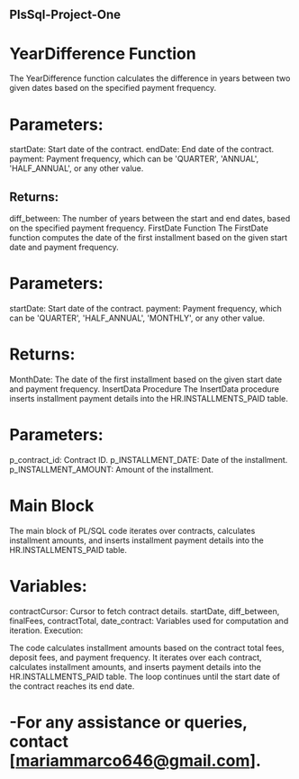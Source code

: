 ## PlsSql-Project-One
# YearDifference Function
The YearDifference function calculates the difference in years between two given dates based on the specified payment frequency.

# Parameters:

 startDate: Start date of the contract.
 endDate: End date of the contract.
 payment: Payment frequency, which can be 'QUARTER', 'ANNUAL', 'HALF_ANNUAL', or any other value.
## Returns:

 diff_between: The number of years between the start and end dates, based on the specified payment frequency.
 FirstDate Function
The FirstDate function computes the date of the first installment based on the given start date and payment frequency.

# Parameters:

startDate: Start date of the contract.
 payment: Payment frequency, which can be 'QUARTER', 'HALF_ANNUAL', 'MONTHLY', or any other value.

# Returns:
 MonthDate: The date of the first installment based on the given start date and payment frequency.
InsertData Procedure
The InsertData procedure inserts installment payment details into the HR.INSTALLMENTS_PAID table.

# Parameters:
p_contract_id: Contract ID.
p_INSTALLMENT_DATE: Date of the installment.
p_INSTALLMENT_AMOUNT: Amount of the installment.

# Main Block
The main block of PL/SQL code iterates over contracts, calculates installment amounts, and inserts installment payment details into the HR.INSTALLMENTS_PAID table.

# Variables:

contractCursor: Cursor to fetch contract details.
startDate, diff_between, finalFees, contractTotal, date_contract: Variables used for computation and iteration.
Execution:

The code calculates installment amounts based on the contract total fees, deposit fees, and payment frequency.
It iterates over each contract, calculates installment amounts, and inserts payment details into the HR.INSTALLMENTS_PAID table.
The loop continues until the start date of the contract reaches its end date.

# -For any assistance or queries, contact [mariammarco646@gmail.com].





